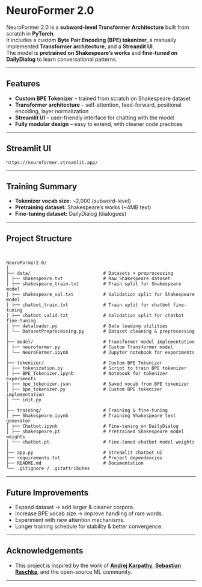 # NeuroFormer 2.0 

NeuroFormer 2.0 is a **subword-level Transformer Architecture** built from scratch in **PyTorch**.  
It includes a custom **Byte Pair Encoding (BPE) tokenizer**, a manually implemented **Transformer architecture**, and a **Streamlit UI**.  
The model is **pretrained on Shakespeare’s works** and **fine-tuned on DailyDialog** to learn conversational patterns.

---

## Features
- **Custom BPE Tokenizer** – trained from scratch on Shakespeare dataset  
- **Transformer architecture** – self-attention, feed-forward, positional encoding, layer normalization   
- **Streamlit UI** – user-friendly interface for chatting with the model  
- **Fully modular design** – easy to extend, with cleaner code practices  

---

## Streamlit UI
```
https://neuroformer.streamlit.app/
```

---

## Training Summary
- **Tokenizer vocab size:** ~2,000 (subword-level)  
- **Pretraining dataset:** Shakespeare’s works (~4MB text)  
- **Fine-tuning dataset:** DailyDialog (dialogues)  

---

## Project Structure
```


NeuroFormer2.0/
│
├── data/                           # Datasets + preprocessing
│ ├── shakespeare.txt               # Raw Shakespeare dataset
│ ├── shakespeare_train.txt         # Train split for Shakespeare model
│ ├── shakespeare_val.txt           # Validation split for Shakespeare model
│ ├── chatbot_train.txt             # Train split for chatbot fine-tuning
│ ├── chatbot_valid.txt             # Validation split for chatbot fine-tuning
│ ├── dataloader.py                 # Data loading utilities
│ └── DatasetPreprocessing.py       # Dataset cleaning & preprocessing
│
├── model/                          # Transformer model implementation
│ ├── neuroformer.py                # Custom Transformer model
│ └── NeuroFormer.ipynb             # Jupyter notebook for experiments
│
├── tokenizer/                      # Custom BPE Tokenizer
│ ├── tokenization.py               # Script to train BPE tokenizer
│ ├── BPE_Tokenizer.ipynb           # Notebook for tokenizer experiments
│ ├── bpe_tokenizer.json            # Saved vocab from BPE tokenizer
│ ├── bpe_tokenizer.py              # Custom BPE tokenizer implementation
│ └── init.py
│
├── training/                       # Training & fine-tuning
│ ├── Shakespeare.ipynb             # Training Shakespeare text generator
│ ├── Chatbot.ipynb                 # Fine-tuning on DailyDialog
│ ├── shakespeare.pt                # Pretrained Shakespeare model weights
│ └── chatbot.pt                    # Fine-tuned chatbot model weights
│
├── app.py                          # Streamlit chatbot UI
├── requirements.txt                # Project dependencies
├── README.md                       # Documentation
└── .gitignore / .gitattributes

```

---

## Future Improvements

- Expand dataset → add larger & cleaner corpora.
- Increase BPE vocab size → improve handling of rare words.
- Experiment with new attention mechanisms.
- Longer training schedule for stability & better convergence.
---

## Acknowledgements  

- This project is inspired by the work of **[Andrej Karpathy](https://www.youtube.com/@AndrejKarpathy)**, **[Sebastian Raschka](https://www.youtube.com/@sebastianraschka)**, and the open-source ML community.

---
